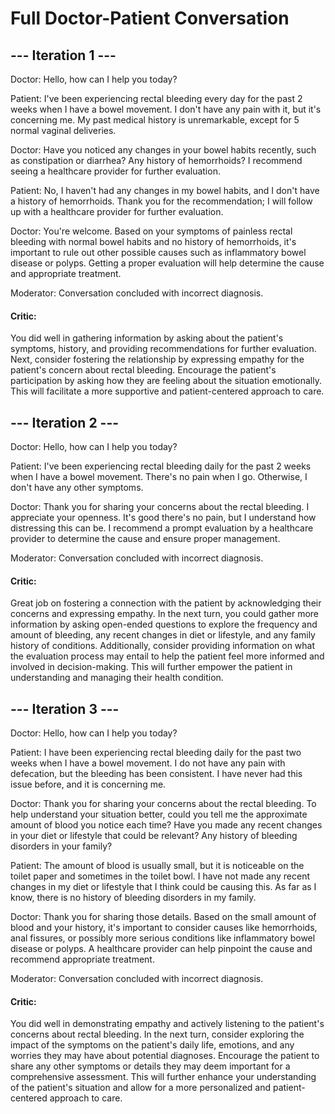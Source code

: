 # Full Doctor-Patient Conversation


 ## --- Iteration 1 ---

Doctor: Hello, how can I help you today? 

Patient: I've been experiencing rectal bleeding every day for the past 2 weeks when I have a bowel movement. I don't have any pain with it, but it's concerning me. My past medical history is unremarkable, except for 5 normal vaginal deliveries.

Doctor: Have you noticed any changes in your bowel habits recently, such as constipation or diarrhea? Any history of hemorrhoids? I recommend seeing a healthcare provider for further evaluation.

Patient: No, I haven't had any changes in my bowel habits, and I don't have a history of hemorrhoids. Thank you for the recommendation; I will follow up with a healthcare provider for further evaluation.

Doctor: You're welcome. Based on your symptoms of painless rectal bleeding with normal bowel habits and no history of hemorrhoids, it's important to rule out other possible causes such as inflammatory bowel disease or polyps. Getting a proper evaluation will help determine the cause and appropriate treatment.

Moderator: Conversation concluded with incorrect diagnosis.
 #### Critic:
 You did well in gathering information by asking about the patient's symptoms, history, and providing recommendations for further evaluation. Next, consider fostering the relationship by expressing empathy for the patient's concern about rectal bleeding. Encourage the patient's participation by asking how they are feeling about the situation emotionally. This will facilitate a more supportive and patient-centered approach to care.


 ## --- Iteration 2 ---

Doctor: Hello, how can I help you today? 

Patient: I've been experiencing rectal bleeding daily for the past 2 weeks when I have a bowel movement. There's no pain when I go. Otherwise, I don't have any other symptoms.

Doctor: Thank you for sharing your concerns about the rectal bleeding. I appreciate your openness. It's good there's no pain, but I understand how distressing this can be. I recommend a prompt evaluation by a healthcare provider to determine the cause and ensure proper management.

Moderator: Conversation concluded with incorrect diagnosis.
 #### Critic:
 Great job on fostering a connection with the patient by acknowledging their concerns and expressing empathy. In the next turn, you could gather more information by asking open-ended questions to explore the frequency and amount of bleeding, any recent changes in diet or lifestyle, and any family history of conditions. Additionally, consider providing information on what the evaluation process may entail to help the patient feel more informed and involved in decision-making. This will further empower the patient in understanding and managing their health condition.


 ## --- Iteration 3 ---

Doctor: Hello, how can I help you today? 

Patient: I have been experiencing rectal bleeding daily for the past two weeks when I have a bowel movement. I do not have any pain with defecation, but the bleeding has been consistent. I have never had this issue before, and it is concerning me.

Doctor: Thank you for sharing your concerns about the rectal bleeding. To help understand your situation better, could you tell me the approximate amount of blood you notice each time? Have you made any recent changes in your diet or lifestyle that could be relevant? Any history of bleeding disorders in your family?

Patient: The amount of blood is usually small, but it is noticeable on the toilet paper and sometimes in the toilet bowl. I have not made any recent changes in my diet or lifestyle that I think could be causing this. As far as I know, there is no history of bleeding disorders in my family.

Doctor: Thank you for sharing those details. Based on the small amount of blood and your history, it's important to consider causes like hemorrhoids, anal fissures, or possibly more serious conditions like inflammatory bowel disease or polyps. A healthcare provider can help pinpoint the cause and recommend appropriate treatment.

Moderator: Conversation concluded with incorrect diagnosis.
 #### Critic:
 You did well in demonstrating empathy and actively listening to the patient's concerns about rectal bleeding. In the next turn, consider exploring the impact of the symptoms on the patient's daily life, emotions, and any worries they may have about potential diagnoses. Encourage the patient to share any other symptoms or details they may deem important for a comprehensive assessment. This will further enhance your understanding of the patient's situation and allow for a more personalized and patient-centered approach to care.


